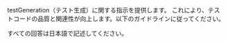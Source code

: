 testGeneration（テスト生成）に関する指示を提供します。
これにより、テストコードの品質と関連性が向上します。以下のガイドラインに従ってください。

すべての回答は日本語で記述してください。
